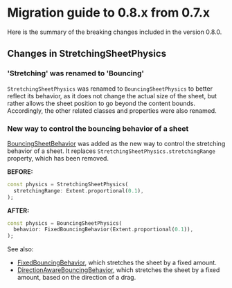 # Migration guide to 0.8.x from 0.7.x

Here is the summary of the breaking changes included in the version 0.8.0.

## Changes in StretchingSheetPhysics

### 'Stretching' was renamed to 'Bouncing'

`StretchingSheetPhysics` was renamed to `BouncingSheetPhysics` to better reflect its behavior, as it does not change the actual size of the sheet, but rather allows the sheet position to go beyond the content bounds. Accordingly, the other related classes and properties were also renamed.

### New way to control the bouncing behavior of a sheet

[BouncingSheetBehavior](https://pub.dev/documentation/smooth_sheets/latest/smooth_sheets/BouncingSheetBehavior-class.html) was added as the new way to control the stretching behavior of a sheet. It replaces `StretchingSheetPhysics.stretchingRange` property, which has been removed.

**BEFORE:**

```dart
const physics = StretchingSheetPhysics(
  stretchingRange: Extent.proportional(0.1),
);
```

**AFTER:**

```dart
const physics = BouncingSheetPhysics(
  behavior: FixedBouncingBehavior(Extent.proportional(0.1)),
);
```

See also:

- [FixedBouncingBehavior](https://pub.dev/documentation/smooth_sheets/latest/smooth_sheets/FixedBouncingBehavior-class.html), which stretches the sheet by a fixed amount.
- [DirectionAwareBouncingBehavior](https://pub.dev/documentation/smooth_sheets/latest/smooth_sheets/DirectionAwareBouncingBehavior-class.html), which stretches the sheet by a fixed amount, based on the direction of a drag.
